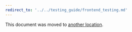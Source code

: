```yaml
---
redirect_to: '../../testing_guide/frontend_testing.md'
---
```


This document was moved to [another location](../../testing_guide/frontend_testing.md).

